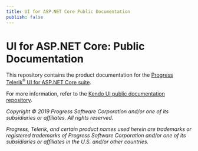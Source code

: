```yaml
---
title: UI for ASP.NET Core Public Documentation
publish: false
---
```


# UI for ASP.NET Core: Public Documentation

This repository contains the product documentation for the [Progress Telerik<sup>®</sup> UI for ASP.NET Core suite](http://docs.telerik.com/aspnet-core/introduction).

For more information, refer to the [Kendo UI public documentation repository](https://github.com/telerik/kendo-ui-core/blob/production/docs/README.md).

*Copyright © 2019 Progress Software Corporation and/or one of its subsidiaries or affiliates. All rights reserved.*

*Progress, Telerik, and certain product names used herein are trademarks or registered trademarks of Progress Software Corporation and/or one of its subsidiaries or affiliates in the U.S. and/or other countries.*
